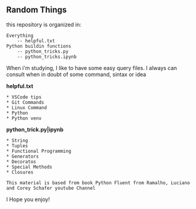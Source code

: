 ## Random Things

this repository is organized in: 

    Everything
        -- helpful.txt
    Python buildin functions
        -- python_tricks.py
        -- python_tricks.ipynb

When i'm studying, I like to have some easy query files.
I always can consult when in doubt of some command, sintax or idea

**helpful.txt**

    * VSCode tips
    * Git Commands
    * Linux Command
    * Python
    * Python venv

**python_trick.py|ipynb**

    * String
    * Tuples
    * Functional Programming
    * Generators
    * Decoratos
    * Special Methods
    * Closures

    This material is based from book Python Fluent from Ramalho, Luciano
    and Corey Schafer youtube Channel

I Hope you enjoy!
